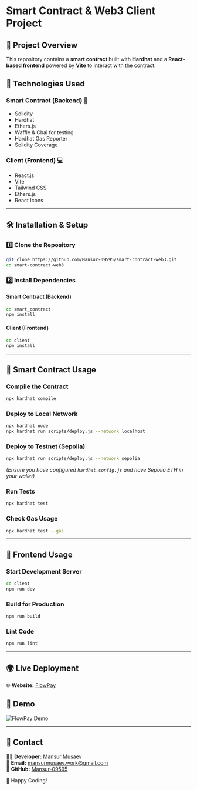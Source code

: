 # Smart Contract & Web3 Client Project

## 📌 Project Overview
This repository contains a **smart contract** built with **Hardhat** and a **React-based frontend** powered by **Vite** to interact with the contract.

## 🚀 Technologies Used
### **Smart Contract (Backend) 🔗**
- Solidity
- Hardhat
- Ethers.js
- Waffle & Chai for testing
- Hardhat Gas Reporter
- Solidity Coverage

### **Client (Frontend) 💻**
- React.js
- Vite
- Tailwind CSS
- Ethers.js
- React Icons

---

## 🛠 Installation & Setup
### **1️⃣ Clone the Repository**
```bash
git clone https://github.com/Mansur-09595/smart-contract-web3.git
cd smart-contract-web3
```

### **2️⃣ Install Dependencies**
#### **Smart Contract (Backend)**
```bash
cd smart_contract
npm install
```

#### **Client (Frontend)**
```bash
cd client
npm install
```

---

## 📜 Smart Contract Usage
### **Compile the Contract**
```bash
npx hardhat compile
```

### **Deploy to Local Network**
```bash
npx hardhat node
npx hardhat run scripts/deploy.js --network localhost
```

### **Deploy to Testnet (Sepolia)**
```bash
npx hardhat run scripts/deploy.js --network sepolia
```
_(Ensure you have configured `hardhat.config.js` and have Sepolia ETH in your wallet)_

### **Run Tests**
```bash
npx hardhat test
```

### **Check Gas Usage**
```bash
npx hardhat test --gas
```

---

## 🎨 Frontend Usage
### **Start Development Server**
```bash
cd client
npm run dev
```

### **Build for Production**
```bash
npm run build
```

### **Lint Code**
```bash
npm run lint
```

---

## 🌍 Live Deployment
🌐 **Website:** [FlowPay](https://flowpay.fr/)

## 🎥 Demo
![FlowPay Demo](https://media1.giphy.com/media/v1.Y2lkPTc5MGI3NjExY2N4cDV0dXh5bG1tdnJkMGlybjZzamZveWh0bzl4N2cyN3oybmZoNSZlcD12MV9pbnRlcm5hbF9naWZfYnlfaWQmY3Q9Zw/sCauLY2zz9Y8RNuRyx/giphy.gif)

---

## 🔗 Contact
👨‍💻 **Developer:** [Mansur Musaev](https://www.linkedin.com/in/mansur-musaev/)  
📩 **Email:** [mansurmusaev.work@gmail.com](mailto:mansurmusaev.work@gmail.com)  
📂 **GitHub:** [Mansur-09595](https://github.com/Mansur-09595)  

🚀 Happy Coding!

